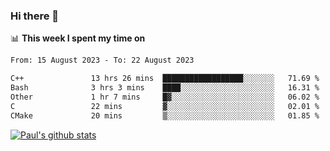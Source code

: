 ### Hi there 👋

📊 **This week I spent my time on**
<!--START_SECTION:waka-->

```txt
From: 15 August 2023 - To: 22 August 2023

C++               13 hrs 26 mins  ██████████████████░░░░░░░   71.69 %
Bash              3 hrs 3 mins    ████░░░░░░░░░░░░░░░░░░░░░   16.31 %
Other             1 hr 7 mins     █▓░░░░░░░░░░░░░░░░░░░░░░░   06.02 %
C                 22 mins         ▓░░░░░░░░░░░░░░░░░░░░░░░░   02.01 %
CMake             20 mins         ▒░░░░░░░░░░░░░░░░░░░░░░░░   01.85 %
```

<!--END_SECTION:waka-->


[![Paul's github stats](https://github-readme-stats.vercel.app/api?username=mickeyouyou&theme=dracula&show_icons=true)](https://github.com/anuraghazra/github-readme-stats)
